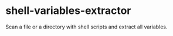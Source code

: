 # shell-variables-extractor
Scan a file or a directory with shell scripts and extract all variables.
